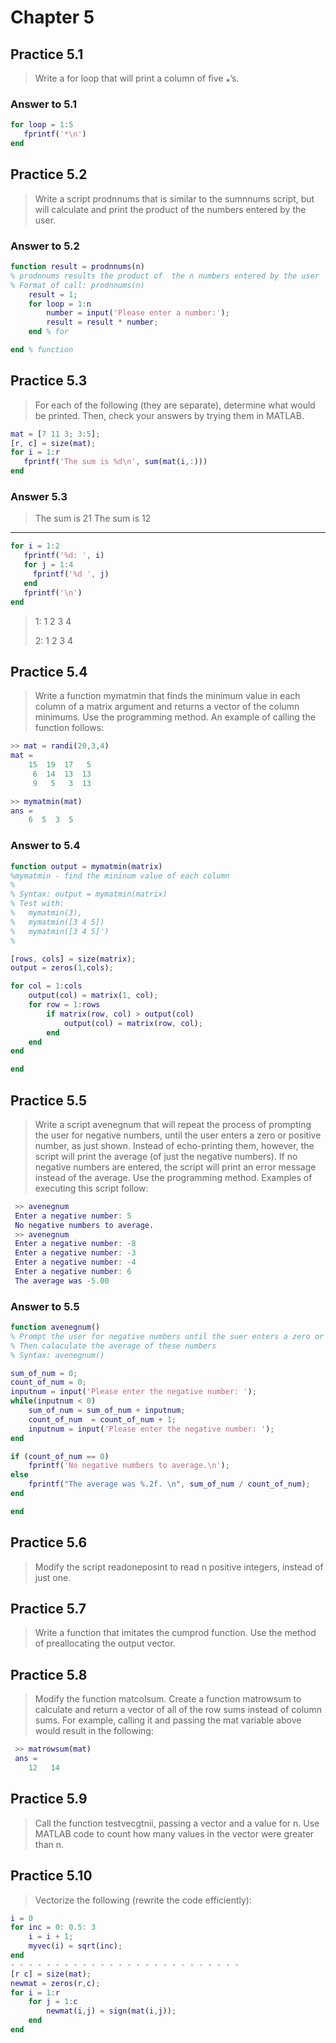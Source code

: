 # Chapter 5

## Practice 5.1

> Write a for loop that will print a column of five ⁎’s.

### Answer to 5.1

```MATLAB
for loop = 1:5
   fprintf('*\n')
end
```

## Practice 5.2

> Write a script prodnnums that is similar to the sumnnums script, but will calculate and print the product of the numbers entered by the user.

### Answer to 5.2

```MATLAB
function result = prodnnums(n)
% prodnnums results the product of  the n numbers entered by the user
% Format of call: prodnnums(n)
    result = 1;
    for loop = 1:n
        number = input('Please enter a number:');
        result = result * number;
    end % for

end % function
```

## Practice 5.3

> For each of the following (they are separate), determine what would be printed. Then, check your answers by trying them in MATLAB.

```MATLAB
mat = [7 11 3; 3:5];
[r, c] = size(mat);
for i = 1:r
   fprintf('The sum is %d\n', sum(mat(i,:)))
end
```

### Answer 5.3

> The sum is 21
> The sum is 12

- - - - - - - - - - - - - - - - - - - - - - - - - - -

```MATLAB
for i = 1:2
   fprintf('%d: ', i)
   for j = 1:4
     fprintf('%d ', j)
   end
   fprintf('\n')
end
```

> 1: 1 2 3 4
>
> 2: 1 2 3 4

## Practice 5.4

> Write a function mymatmin that finds the minimum value in each column of a matrix argument and returns a vector of the column minimums. Use the programming method. An example of calling the function follows:

```MATLAB
>> mat = randi(20,3,4)
mat =
    15  19  17   5
     6  14  13  13
     9   5   3  13

>> mymatmin(mat)
ans =
    6  5  3  5
```

### Answer to 5.4

```MATLAB
function output = mymatmin(matrix)
%mymatmin - find the mininum value of each column
%
% Syntax: output = mymatmin(matrix)
% Test with:
%   mymatmin(3),
%   mymatmin([3 4 5])
%   mymatmin([3 4 5]')
%

[rows, cols] = size(matrix);
output = zeros(1,cols);

for col = 1:cols
    output(col) = matrix(1, col);
    for row = 1:rows
        if matrix(row, col) > output(col)
            output(col) = matrix(row, col);
        end
    end
end

end
```

## Practice 5.5

> Write a script avenegnum that will repeat the process of prompting the user for negative numbers, until the user enters a zero or positive number, as just shown. Instead of echo-printing them, however, the script will print the average (of just the negative numbers). If no negative numbers are entered, the script will print an error message instead of the average. Use the programming method. Examples of executing this script follow:

```MATLAB
 >> avenegnum
 Enter a negative number: 5
 No negative numbers to average.
 >> avenegnum
 Enter a negative number: -8
 Enter a negative number: -3
 Enter a negative number: -4
 Enter a negative number: 6
 The average was -5.00
```

### Answer to 5.5

```MATLAB
function avenegnum()
% Prompt the user for negative numbers until the suer enters a zero or positive number.
% Then calaculate the average of these numbers
% Syntax: avenegnum()

sum_of_num = 0;
count_of_num = 0;
inputnum = input('Please enter the negative number: ');
while(inputnum < 0)
    sum_of_num = sum_of_num + inputnum;
    count_of_num  = count_of_num + 1;
    inputnum = input('Please enter the negative number: ');
end

if (count_of_num == 0)
    fprintf('No negative numbers to average.\n');
else
    fprintf("The average was %.2f. \n", sum_of_num / count_of_num);
end

end
```

## Practice 5.6

> Modify the script readoneposint to read n positive integers, instead of just one.

## Practice 5.7

> Write a function that imitates the cumprod function. Use the method of preallocating the output vector.

## Practice 5.8

> Modify the function matcolsum. Create a function matrowsum to calculate and return a vector of all of the row sums instead of column sums. For example, calling it and passing the mat variable above would result in the following:

```MATLAB
 >> matrowsum(mat)
 ans =
    12   14
```

## Practice 5.9

> Call the function testvecgtnii, passing a vector and a value for n. Use MATLAB code to count how many values in the vector were greater than n.

## Practice 5.10

> Vectorize the following (rewrite the code efficiently):

```MATLAB
i = 0
for inc = 0: 0.5: 3
    i = i + 1;
    myvec(i) = sqrt(inc);
end
- - - - - - - - - - - - - - - - - - - - - - - - - -
[r c] = size(mat);
newmat = zeros(r,c);
for i = 1:r
    for j = 1:c
        newmat(i,j) = sign(mat(i,j));
    end
end
```